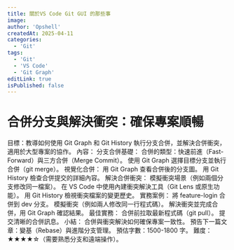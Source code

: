 ```yaml
---
title: 關於VS Code Git GUI 的那些事
image:
author: 'Opshell'
createdAt: 2025-04-11
categories:
  - 'Git'
tags:
  - 'Git'
  - 'VS Code'
  - 'Git Graph'
editLink: true
isPublished: false
---
```


# 合併分支與解決衝突：確保專案順暢
目標：教導如何使用 Git Graph 和 Git History 執行分支合併，並解決合併衝突，適用於大型專案的協作。
內容：
分支合併基礎：
合併的類型：快速前進（Fast-Forward）與三方合併（Merge Commit）。
使用 Git Graph 選擇目標分支並執行合併（git merge）。
視覺化合併：
用 Git Graph 查看合併後的分支圖。
用 Git History 檢查合併提交的詳細內容。
解決合併衝突：
模擬衝突場景（例如兩個分支修改同一檔案）。
在 VS Code 中使用內建衝突解決工具（Git Lens 或原生功能）。
用 Git History 檢視衝突檔案的變更歷史。
實務案例：
將 feature-login 合併到 dev 分支。
模擬衝突（例如兩人修改同一行程式碼）。
解決衝突並完成合併，用 Git Graph 確認結果。
最佳實務：
合併前拉取最新程式碼（git pull）。
提交清晰的合併訊息。
小結：
合併與衝突解決如何確保專案一致性。
預告下一篇文章：變基（Rebase）與進階分支管理。
預估字數：1500-1800 字。
難度：★★★★☆（需要熟悉分支和遠端操作）。
